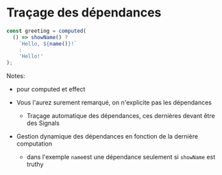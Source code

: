 <!-- .slide: class="with-code max-height" -->

# Traçage des dépendances

<!-- prettier-ignore-start -->

```typescript
const greeting = computed(
  () => showName() ?
    `Hello, ${name()}!`
    :
    'Hello!'
);
```

<!-- prettier-ignore-end -->

<!-- .element: class="big-code block" -->

Notes:

- pour computed et effect

- Vous l'aurez surement remarqué, on n'explicite pas les dépendances
  - Traçage automatique des dépendances, ces dernières devant être des Signals

- Gestion dynamique des dépendances en fonction de la dernière computation
  - dans l'exemple `name`est une dépendance seulement si `showName` est truthy
